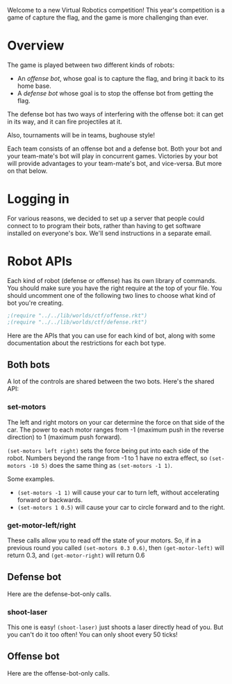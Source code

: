 Welcome to a new Virtual Robotics competition! This year's competition
is a game of capture the flag, and the game is more challenging than
ever.

# Overview

The game is played between two different kinds of robots:

- An *offense bot*, whose goal is to capture the flag, and bring it
  back to its home base.
- A *defense bot* whose goal is to stop the offense bot from getting
  the flag.

The defense bot has two ways of interfering with the offense bot: it
can get in its way, and it can fire projectiles at it.

Also, tournaments will be in teams, bughouse style!

Each team consists of an offense bot and a defense bot.  Both your bot
and your team-mate's bot will play in concurrent games.  Victories by
your bot will provide advantages to your team-mate's bot, and
vice-versa.  But more on that below.

# Logging in

For various reasons, we decided to set up a server that people could
connect to to program their bots, rather than having to get software
installed on everyone's box.  We'll send instructions in a separate
email.

# Robot APIs

Each kind of robot (defense or offense) has its own library of
commands.  You should make sure you have the right require at the top
of your file.  You should uncomment one of the following two lines to
choose what kind of bot you're creating.

```scheme
;(require "../../lib/worlds/ctf/offense.rkt")
;(require "../../lib/worlds/ctf/defense.rkt")
```

Here are the APIs that you can use for each kind of bot, along with
some documentation about the restrictions for each bot type.

## Both bots

A lot of the controls are shared between the two bots.  Here's the
shared API:

### set-motors

The left and right motors on your car determine the force on that side
of the car.  The power to each motor ranges from -1 (maximum push in
the reverse direction) to 1 (maximum push forward).

`(set-motors left right)` sets the force being put into each side of
the robot.  Numbers beyond the range from -1 to 1 have no extra
effect, so `(set-motors -10 5)` does the same thing as `(set-motors -1
1)`.

Some examples.

  - `(set-motors -1 1)` will cause your car to turn left, without
    accelerating forward or backwards.
  - `(set-motors 1 0.5)` will cause your car to circle forward and to
    the right.

### get-motor-left/right

These calls allow you to read off the state of your motors.  So, if in
a previous round you called `(set-motors 0.3 0.6)`, then
`(get-motor-left)` will return 0.3, and `(get-motor-right)` will
return 0.6


## Defense bot

Here are the defense-bot-only calls.

### shoot-laser

This one is easy! `(shoot-laser)` just shoots a laser directly head of
you.  But you can't do it too often! You can only shoot every 50
ticks!

## Offense bot

Here are the offense-bot-only calls.
